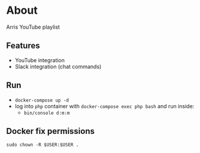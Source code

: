 About
=====
Arris YouTube playlist 

Features
--------
- YouTube integration
- Slack integration (chat commands)

Run
---
- `docker-compose up -d`
- log into `php` container with `docker-compose exec php bash` and run inside:
  - `bin/console d:m:m`

Docker fix permissions
----------------------
`sudo chown -R $USER:$USER .`
